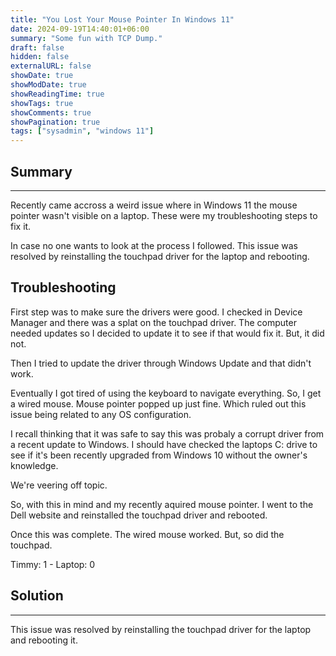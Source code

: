 ```yaml
---
title: "You Lost Your Mouse Pointer In Windows 11"
date: 2024-09-19T14:40:01+06:00
summary: "Some fun with TCP Dump."
draft: false
hidden: false
externalURL: false
showDate: true
showModDate: true
showReadingTime: true
showTags: true
showComments: true
showPagination: true
tags: ["sysadmin", "windows 11"]
---
```


## Summary
---

Recently came accross a weird issue where in Windows 11 the mouse
pointer wasn't visible on a laptop. These were my troubleshooting steps 
to fix it.

In case no one wants to look at the process I followed. This issue was 
resolved by reinstalling the touchpad driver for the laptop and rebooting.

## Troubleshooting

First step was to make sure the drivers were good. I checked in Device 
Manager and there was a splat on the touchpad driver. The computer
needed updates so I decided to update it to see if that would fix it.
But, it did not.

Then I tried to update the driver through Windows Update and that didn't 
work.

Eventually I got tired of using the keyboard to navigate everything. So,
I get a wired mouse. Mouse pointer popped up just fine. Which ruled out
this issue being related to any OS configuration.

I recall thinking that it was safe to say this was probaly a corrupt driver
from a recent update to Windows. I should have checked the laptops C: drive
to see if it's been recently upgraded from Windows 10 without the owner's 
knowledge.

We're veering off topic.

So, with this in mind and my recently aquired mouse pointer. I went to the 
Dell website and reinstalled the touchpad driver and rebooted.

Once this was complete. The wired mouse worked. But, so did the touchpad.

Timmy: 1 - Laptop: 0

## Solution
---

This issue was resolved by reinstalling the touchpad driver for the
laptop and rebooting it.
